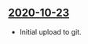 ## [2020-10-23](https://github.com/faktaoklimatu/graphics/blob/b253427fcc97a23462362b3a7615fba73ef8dc32/Data%20visualization/Climate%20indicators/Czechia/Tropical%20and%20ice%20days/cs-extremni-dny-brno.ai)

- Initial upload to git.

